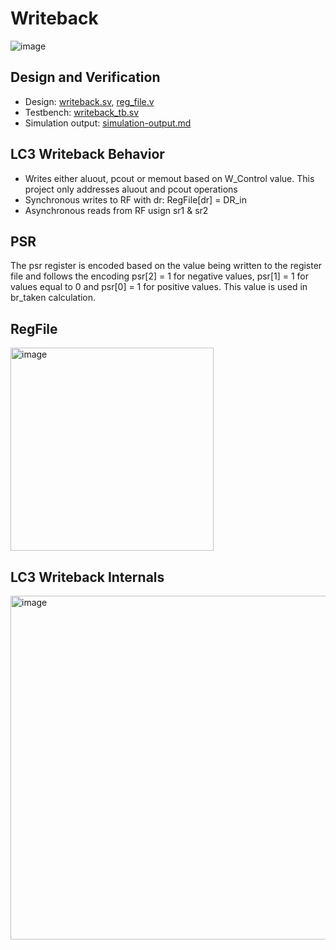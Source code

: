 # Writeback
![image](https://github.com/coolnikitav/learning/assets/30304422/8d64e478-994c-4b83-aa88-33a59d0f672b)

## Design and Verification
- Design: [writeback.sv](writeback.sv), [reg_file.v](reg_file.sv)
- Testbench: [writeback_tb.sv](writeback_tb.sv)
- Simulation output: [simulation-output.md](simulation_output.md)

## LC3 Writeback Behavior
- Writes either aluout, pcout or memout based on W_Control value. This project only addresses aluout and pcout operations
- Synchronous writes to RF with dr: RegFile[dr] = DR_in
- Asynchronous reads from RF usign sr1 & sr2

## PSR
The psr register is encoded based on the value being written to the register file and follows the encoding psr[2] = 1 for negative values, psr[1] = 1 for values equal to 0 and psr[0] = 1 for positive values. This value is used in br_taken calculation.

## RegFile
<img src="https://github.com/coolnikitav/coding-lessons/assets/30304422/571263a9-298d-4e3d-8583-f816980c0bf8" alt="image" width="325"/>

## LC3 Writeback Internals
<img src="https://github.com/coolnikitav/projects/assets/30304422/745b60d7-eeb2-435f-90b7-3e3eaff50d48" alt="image" width="550"/>
